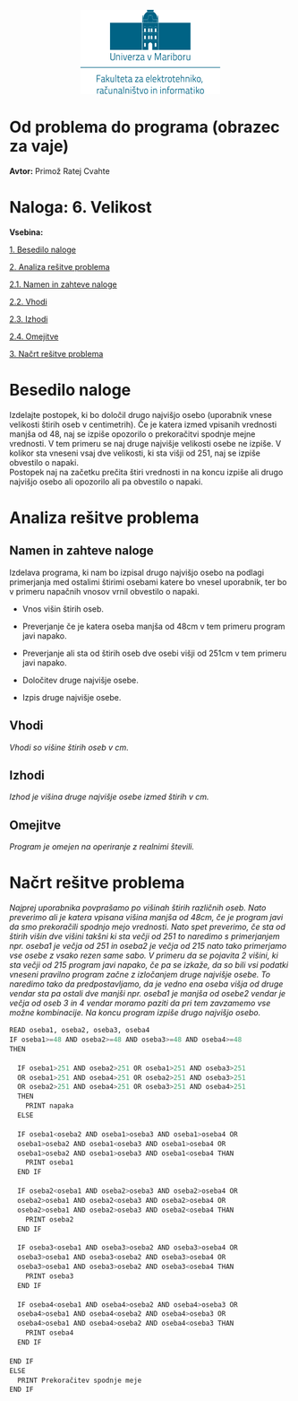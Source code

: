 <p align="center">
  <img width="250" height="150" src="media/feri_logo.png" />
</p>

# Od problema do programa (obrazec za vaje)

**Avtor:** Primož Ratej Cvahte

# **Naloga:** 6. Velikost

**Vsebina:**

[1. Besedilo naloge](#besedilo-naloge)

[2. Analiza rešitve problema](#_Toc433146828)

[2.1. Namen in zahteve naloge](#_Toc433146829)

[2.2. Vhodi](#_Toc433146830)

[2.3. Izhodi](#izhodi)

[2.4. Omejitve](#omejitve)

[3. Načrt rešitve problema](#_Toc433146833)

# Besedilo naloge

Izdelajte postopek, ki bo določil drugo najvišjo osebo (uporabnik vnese
velikosti štirih oseb v centimetrih). Če je katera izmed vpisanih vrednosti
manjša od 48, naj se izpiše opozorilo o prekoračitvi spodnje mejne vrednosti. V
tem primeru se naj druge najvišje velikosti osebe ne izpiše. V kolikor sta
vneseni vsaj dve velikosti, ki sta višji od 251, naj se izpiše obvestilo o
napaki.  
Postopek naj na začetku prečita štiri vrednosti in na koncu izpiše ali drugo
najvišjo osebo ali opozorilo ali pa obvestilo o napaki.

# Analiza rešitve problema

## Namen in zahteve naloge

Izdelava programa, ki nam bo izpisal drugo najvišjo osebo na podlagi primerjanja
med ostalimi štirimi osebami katere bo vnesel uporabnik, ter bo v primeru
napačnih vnosov vrnil obvestilo o napaki.

-   Vnos višin štirih oseb.

-   Preverjanje če je katera oseba manjša od 48cm v tem primeru program javi
    napako.

-   Preverjanje ali sta od štirih oseb dve osebi višji od 251cm v tem primeru
    javi napako.

-   Določitev druge najvišje osebe.

-   Izpis druge najvišje osebe.

## Vhodi

*Vhodi so višine štirih oseb v cm.*

## Izhodi

*Izhod je višina druge najvišje osebe izmed štirih v cm.*

## Omejitve

*Program je omejen na operiranje z realnimi števili.*

# Načrt rešitve problema

*Najprej uporabnika povprašamo po višinah štirih različnih oseb. Nato preverimo
ali je katera vpisana višina manjša od 48cm, če je program javi da smo
prekoračili spodnjo mejo vrednosti. Nato spet preverimo, če sta od štirih višin
dve višini takšni ki sta večji od 251 to naredimo s primerjanjem npr. oseba1 je
večja od 251 in oseba2 je večja od 215 nato tako primerjamo vse osebe z vsako
rezen same sabo. V primeru da se pojavita 2 višini, ki sta večji od 215 program
javi napako, če pa se izkaže, da so bili vsi podatki vneseni pravilno program
začne z izločanjem druge najvišje osebe. To naredimo tako da predpostavljamo, da
je vedno ena oseba višja od druge vendar sta pa ostali dve manjši npr. oseba1 je
manjša od osebe2 vendar je večja od oseb 3 in 4 vendar moramo paziti da pri tem
zavzamemo vse možne kombinacije. Na koncu program izpiše drugo najvišjo osebo.*

```python
READ oseba1, oseba2, oseba3, oseba4
IF oseba1>=48 AND oseba2>=48 AND oseba3>=48 AND oseba4>=48
THEN

  IF oseba1>251 AND oseba2>251 OR oseba1>251 AND oseba3>251
  OR oseba1>251 AND oseba4>251 OR oseba2>251 AND oseba3>251
  OR oseba2>251 AND oseba4>251 OR oseba3>251 AND oseba4>251
  THEN
    PRINT napaka
  ELSE

  IF oseba1<oseba2 AND oseba1>oseba3 AND oseba1>oseba4 OR
  oseba1>oseba2 AND oseba1<oseba3 AND oseba1>oseba4 OR
  oseba1>oseba2 AND oseba1>oseba3 AND oseba1<oseba4 THAN
    PRINT oseba1
  END IF

  IF oseba2<oseba1 AND oseba2>oseba3 AND oseba2>oseba4 OR
  oseba2>oseba1 AND oseba2<oseba3 AND oseba2>oseba4 OR
  oseba2>oseba1 AND oseba2>oseba3 AND oseba2<oseba4 THAN
    PRINT oseba2
  END IF

  IF oseba3<oseba1 AND oseba3>oseba2 AND oseba3>oseba4 OR
  oseba3>oseba1 AND oseba3<oseba2 AND oseba3>oseba4 OR
  oseba3>oseba1 AND oseba3>oseba2 AND oseba3<oseba4 THAN
    PRINT oseba3
  END IF
  
  IF oseba4<oseba1 AND oseba4>oseba2 AND oseba4>oseba3 OR
  oseba4>oseba1 AND oseba4<oseba2 AND oseba4>oseba3 OR
  oseba4>oseba1 AND oseba4>oseba2 AND oseba4<oseba3 THAN
    PRINT oseba4
  END IF
  
END IF
ELSE
  PRINT Prekoračitev spodnje meje
END IF
```
